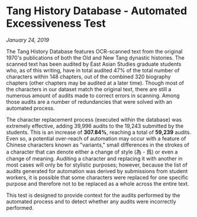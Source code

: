 # Tang History Database - Automated Excessiveness Test
*January 24, 2019*

The Tang History Database features OCR-scanned text from the original 1970's publications of both the Old and New Tang dynastic histories. The scanned text has been audited by East Asian Studies graduate students who, as of this writing, have in total audited 47% of the total number of characters within 148 chapters, out of the combined 320 biography chapters (other chapters may be audited at a later time). Though most of the characters in our dataset match the original text, there are still a numerous amount of audits made to correct errors in scanning. Among those audits are a number of redundancies that were solved with an automated process.

The character replacement process (executed within the database) was extremely effective, adding 39,996 audits to the 19,243 submitted by the students. This is an increase of **307.84%**, reaching a total of **59,239** audits. Even so, a potential over-reach of automation may occur with a feature of Chinese characters known as "variants," small differences in the strokes of a character that can denote either a change of style (為 - 爲) or even a change of meaning. Auditing a character and replacing it with another in most cases will only be for stylistic purposes; however, because the list of audits generated for automation was derived by submissions from student workers, it is possible that some characters were replaced for one specific purpose and therefore not to be replaced as a whole across the entire text.

This test is designed to provide context for the audits performed by the automated process and to detect whether any audits were incorrectly performed.
